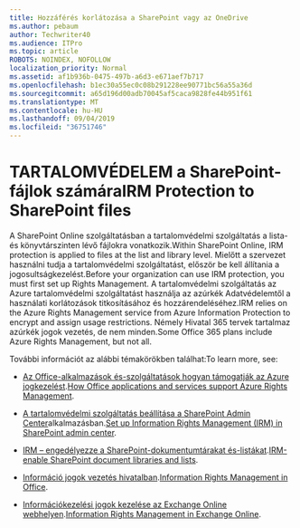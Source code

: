 ```yaml
---
title: Hozzáférés korlátozása a SharePoint vagy az OneDrive
ms.author: pebaum
author: Techwriter40
ms.audience: ITPro
ms.topic: article
ROBOTS: NOINDEX, NOFOLLOW
localization_priority: Normal
ms.assetid: af1b936b-0475-497b-a6d3-e671aef7b717
ms.openlocfilehash: b1ec30a55ec0c08b291228ee90771bc56a55a36d
ms.sourcegitcommit: a65d196d00adb70045af5caca9828fe44b951f61
ms.translationtype: MT
ms.contentlocale: hu-HU
ms.lasthandoff: 09/04/2019
ms.locfileid: "36751746"
---
```

# <a name="irm-protection-to-sharepoint-files"></a><span data-ttu-id="73929-102">TARTALOMVÉDELEM a SharePoint-fájlok számára</span><span class="sxs-lookup"><span data-stu-id="73929-102">IRM Protection to SharePoint files</span></span>


<span data-ttu-id="73929-103">A SharePoint Online szolgáltatásban a tartalomvédelmi szolgáltatás a lista-és könyvtárszinten lévő fájlokra vonatkozik.</span><span class="sxs-lookup"><span data-stu-id="73929-103">Within SharePoint Online, IRM protection is applied to files at the list and library level.</span></span> <span data-ttu-id="73929-104">Mielőtt a szervezet használni tudja a tartalomvédelmi szolgáltatást, először be kell állítania a jogosultságkezelést.</span><span class="sxs-lookup"><span data-stu-id="73929-104">Before your organization can use IRM protection, you must first set up Rights Management.</span></span> <span data-ttu-id="73929-105">A tartalomvédelmi szolgáltatás az Azure tartalomvédelmi szolgáltatást használja az azúrkék Adatvédelemtől a használati korlátozások titkosításához és hozzárendeléséhez.</span><span class="sxs-lookup"><span data-stu-id="73929-105">IRM relies on the Azure Rights Management service from Azure Information Protection to encrypt and assign usage restrictions.</span></span> <span data-ttu-id="73929-106">Némely Hivatal 365 tervek tartalmaz azúrkék jogok vezetés, de nem minden.</span><span class="sxs-lookup"><span data-stu-id="73929-106">Some Office 365 plans include Azure Rights Management, but not all.</span></span> 

<span data-ttu-id="73929-107">További információt az alábbi témakörökben találhat:</span><span class="sxs-lookup"><span data-stu-id="73929-107">To learn more, see:</span></span>

- <span data-ttu-id="73929-108">[Az Office-alkalmazások és-szolgáltatások hogyan támogatják az Azure jogkezelést](https://docs.microsoft.com/azure/information-protection/understand-explore/office-apps-services-support).</span><span class="sxs-lookup"><span data-stu-id="73929-108">[How Office applications and services support Azure Rights Management](https://docs.microsoft.com/azure/information-protection/understand-explore/office-apps-services-support).</span></span>

- <span data-ttu-id="73929-109">[A tartalomvédelmi szolgáltatás beállítása a SharePoint Admin Center](https://docs.microsoft.com/office365/securitycompliance/set-up-irm-in-sp-admin-center)alkalmazásban.</span><span class="sxs-lookup"><span data-stu-id="73929-109">[Set up Information Rights Management (IRM) in SharePoint admin center](https://docs.microsoft.com/office365/securitycompliance/set-up-irm-in-sp-admin-center).</span></span>

- <span data-ttu-id="73929-110">[IRM – engedélyezze a SharePoint-dokumentumtárakat és-listákat](https://docs.microsoft.com/office365/securitycompliance/set-up-irm-in-sp-admin-center#irm-enable-sharepoint-document-libraries-and-lists).</span><span class="sxs-lookup"><span data-stu-id="73929-110">[IRM-enable SharePoint document libraries and lists](https://docs.microsoft.com/office365/securitycompliance/set-up-irm-in-sp-admin-center#irm-enable-sharepoint-document-libraries-and-lists).</span></span>

- <span data-ttu-id="73929-111">[Információ jogok vezetés hivatalban](https://support.office.com/Article/Information-Rights-Management-in-Office-c7a70797-6b1e-493f-acf7-92a39b85e30c).</span><span class="sxs-lookup"><span data-stu-id="73929-111">[Information Rights Management in Office](https://support.office.com/Article/Information-Rights-Management-in-Office-c7a70797-6b1e-493f-acf7-92a39b85e30c).</span></span>

- <span data-ttu-id="73929-112">[Információkezelési jogok kezelése az Exchange Online webhelyen](https://docs.microsoft.com/office365/SecurityCompliance/information-rights-management-in-exchange-online).</span><span class="sxs-lookup"><span data-stu-id="73929-112">[Information Rights Management in Exchange Online](https://docs.microsoft.com/office365/SecurityCompliance/information-rights-management-in-exchange-online).</span></span>


